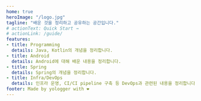 ```yaml
---
home: true
heroImage: "/logo.jpg"
tagline: "배운 것을 정리하고 공유하는 공간입니다."
# actionText: Quick Start →
# actionLink: /guide/
features:
- title: Programming
  details: Java, Kotlin의 개념을 정리합니다.
- title: Android
  details: Android에 대해 배운 내용을 정리합니다.
- title: Spring
  details: Spring의 개념을 정리합니다.
- title: Infra/DevOps
  details: 인프라 운영, CI/CI pipeline 구축 등 DevOps과 관련된 내용을 정리합니다.
footer: Made by yologger with ❤️
---
```

